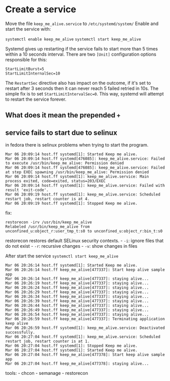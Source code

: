 # Create a service


Move the file `keep_me_alive.service` to `/etc/systemd/system/`
Enable and start the service with:

`systemctl enable keep_me_alive`
`systemctl start keep_me_alive`

Systemd gives up restarting if the service fails to start more than 5 times within a 10 seconds interval.
There are two `[Unit]` configuration options responsible for this:

```
StartLimitBurst=5
StartLimitInternalSec=10
```

The `RestartSec` directive also has impact on the outcome, if it's set to restart after 3 seconds then it
can never reach 5 failed retried in 10s.
The simple fix is to set `StartLimitIntervalSec=0`. This way, systemd will attempt to restart the service
forever.


## What does it mean the prepended `+`


## service fails to start due to selinux

in fedora there is selinux problems when trying to start the program.

```
Mar 06 20:09:14 host.ff systemd[1]: Started Keep me alive.
Mar 06 20:09:14 host.ff systemd[476085]: keep_me_alive.service: Failed to execute /usr/bin/keep_me_alive: Permission denied
Mar 06 20:09:14 host.ff systemd[476085]: keep_me_alive.service: Failed at step EXEC spawning /usr/bin/keep_me_alive: Permission denied
Mar 06 20:09:14 host.ff systemd[1]: keep_me_alive.service: Main process exited, code=exited, status=203/EXEC
Mar 06 20:09:14 host.ff systemd[1]: keep_me_alive.service: Failed with result 'exit-code'.
Mar 06 20:09:19 host.ff systemd[1]: keep_me_alive.service: Scheduled restart job, restart counter is at 4.
Mar 06 20:09:19 host.ff systemd[1]: Stopped Keep me alive.
```

fix:
```
restorecon -irv /usr/bin/keep_me_alive
Relabeled /usr/bin/keep_me_alive from unconfined_u:object_r:user_tmp_t:s0 to unconfined_u:object_r:bin_t:s0
```
restorecon restores default SELinux security contexts.
    - `-i`: ignore files that do not exist
    - `-r`: recursive changes
    - `-v`: show changes in files

After start the service `systemctl start keep_me_alive`

```
Mar 06 20:26:14 host.ff systemd[1]: Started Keep me alive.
Mar 06 20:26:14 host.ff keep_me_alive[477337]: Start keep alive sample app
Mar 06 20:26:14 host.ff keep_me_alive[477337]: staying alive...
Mar 06 20:26:19 host.ff keep_me_alive[477337]: staying alive...
Mar 06 20:26:24 host.ff keep_me_alive[477337]: staying alive...
Mar 06 20:26:29 host.ff keep_me_alive[477337]: staying alive...
Mar 06 20:26:34 host.ff keep_me_alive[477337]: staying alive...
Mar 06 20:26:39 host.ff keep_me_alive[477337]: staying alive...
Mar 06 20:26:44 host.ff keep_me_alive[477337]: staying alive...
Mar 06 20:26:49 host.ff keep_me_alive[477337]: staying alive...
Mar 06 20:26:54 host.ff keep_me_alive[477337]: staying alive...
Mar 06 20:26:59 host.ff keep_me_alive[477337]: Terminating application keep alive
Mar 06 20:26:59 host.ff systemd[1]: keep_me_alive.service: Deactivated successfully.
Mar 06 20:27:04 host.ff systemd[1]: keep_me_alive.service: Scheduled restart job, restart counter is at 1.
Mar 06 20:27:04 host.ff systemd[1]: Stopped Keep me alive.
Mar 06 20:27:04 host.ff systemd[1]: Started Keep me alive.
Mar 06 20:27:04 host.ff keep_me_alive[477378]: Start keep alive sample app
Mar 06 20:27:04 host.ff keep_me_alive[477378]: staying alive...
```


tools:
    - chcon
    - semanage
    - restorecon
